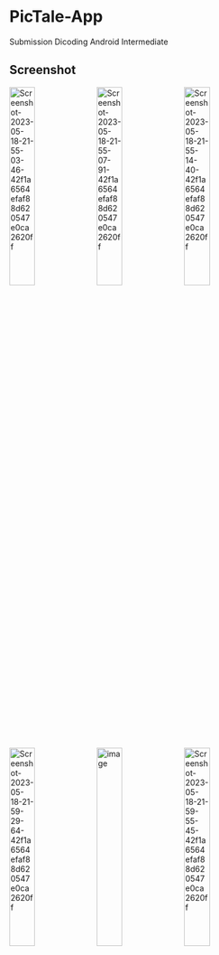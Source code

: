 # PicTale-App
Submission Dicoding Android Intermediate
## Screenshot
<a href="https://ibb.co/w7qbqN9"><img src="https://i.ibb.co/f9WKWYh/Screenshot-2023-05-18-21-55-03-46-42f1a6564efaf88d620547e0ca2620ff.jpg" alt="Screenshot-2023-05-18-21-55-03-46-42f1a6564efaf88d620547e0ca2620ff" border="0" style="width: 30%;"></a>
<a href="https://ibb.co/S7PS45Z"><img src="https://i.ibb.co/zHrdTQt/Screenshot-2023-05-18-21-55-07-91-42f1a6564efaf88d620547e0ca2620ff.jpg" alt="Screenshot-2023-05-18-21-55-07-91-42f1a6564efaf88d620547e0ca2620ff" border="0" style="width: 30%;"></a>
<a href="https://ibb.co/yhjVd6D"><img src="https://i.ibb.co/mvWSb9m/Screenshot-2023-05-18-21-55-14-40-42f1a6564efaf88d620547e0ca2620ff.jpg" alt="Screenshot-2023-05-18-21-55-14-40-42f1a6564efaf88d620547e0ca2620ff" border="0" style="width: 30%;"></a>
<a href="https://ibb.co/68gN69P"><img src="https://i.ibb.co/xYJ3V9j/Screenshot-2023-05-18-21-59-29-64-42f1a6564efaf88d620547e0ca2620ff.jpg" alt="Screenshot-2023-05-18-21-59-29-64-42f1a6564efaf88d620547e0ca2620ff" border="0" style="width: 30%;"></a>
<a href="https://ibb.co/BGdCrD8"><img src="https://i.ibb.co/vhgjQ52/image.png" alt="image" border="0" style="width: 30%;"></a>
<a href="https://ibb.co/zSqGqdF"><img src="https://i.ibb.co/YtHpHgX/Screenshot-2023-05-18-21-59-55-45-42f1a6564efaf88d620547e0ca2620ff.jpg" alt="Screenshot-2023-05-18-21-59-55-45-42f1a6564efaf88d620547e0ca2620ff" border="0" style="width: 30%;"></a>
